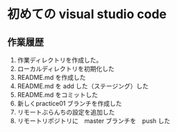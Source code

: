 # 初めての visual studio code

## 作業履歴

1. 作業ディレクトリを作成した。 
2. ローカルディレクトリを初期化した
3. README.md を作成した
4. README.md を add した（ステージング）した
5. README.md をコミットした
6. 新しくpractice01 ブランチを作成した
7. リモートぶらんちの設定を追加した
8. リモートリポジトリに　master ブランチを　push した





